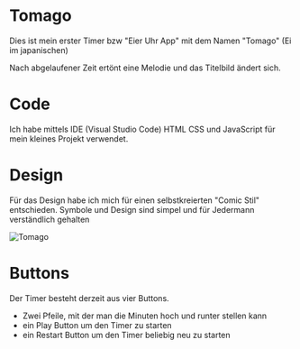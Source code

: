 # Tomago
Dies ist mein erster Timer bzw "Eier Uhr App" mit dem Namen "Tomago" (Ei im japanischen)

Nach abgelaufener Zeit ertönt eine Melodie und das Titelbild ändert sich. 

# Code
Ich habe mittels IDE (Visual Studio Code) HTML CSS und JavaScript für mein kleines Projekt verwendet.

# Design
Für das Design habe ich mich für einen selbstkreierten "Comic Stil" entschieden.
Symbole und Design sind simpel und für Jedermann verständlich gehalten


![Tomago](https://github.com/Levida4/Tomago/assets/130986481/04d76a82-6bc1-4b79-aa25-7fc88783ed7c)

# Buttons
Der Timer besteht derzeit aus vier Buttons. 
- Zwei Pfeile, mit der man die Minuten hoch und runter stellen kann
- ein Play Button um den Timer zu starten
- ein Restart Button um den Timer beliebig neu zu starten





